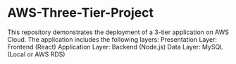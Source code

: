 # AWS-Three-Tier-Project
This repository demonstrates the deployment of a 3-tier application on AWS Cloud. The application includes the following layers:      Presentation Layer: Frontend (React)      Application Layer: Backend (Node.js)      Data Layer: MySQL (Local or AWS RDS)

